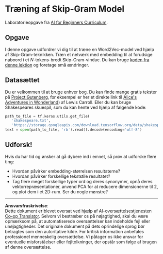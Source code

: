 <!--
CO_OP_TRANSLATOR_METADATA:
{
  "original_hash": "5130f01fdc5ebb83032b23d489027aac",
  "translation_date": "2025-08-28T15:54:06+00:00",
  "source_file": "lessons/5-NLP/15-LanguageModeling/lab/README.md",
  "language_code": "da"
}
-->
# Træning af Skip-Gram Model

Laboratorieopgave fra [AI for Beginners Curriculum](https://github.com/microsoft/ai-for-beginners).

## Opgave

I denne opgave udfordrer vi dig til at træne en Word2Vec-model ved hjælp af Skip-Gram-teknikken. Træn et netværk med embedding til at forudsige naboord i et $N$-tokens-bredt Skip-Gram-vindue. Du kan bruge [koden fra denne lektion](../CBoW-TF.ipynb) og foretage små ændringer.

## Datasættet

Du er velkommen til at bruge enhver bog. Du kan finde mange gratis tekster på [Project Gutenberg](https://www.gutenberg.org/), for eksempel er her et direkte link til [Alice's Adventures in Wonderland](https://www.gutenberg.org/files/11/11-0.txt)) af Lewis Carroll. Eller du kan bruge Shakespeares skuespil, som du kan hente ved hjælp af følgende kode:

```python
path_to_file = tf.keras.utils.get_file(
   'shakespeare.txt', 
   'https://storage.googleapis.com/download.tensorflow.org/data/shakespeare.txt')
text = open(path_to_file, 'rb').read().decode(encoding='utf-8')
```

## Udforsk!

Hvis du har tid og ønsker at gå dybere ind i emnet, så prøv at udforske flere ting:

* Hvordan påvirker embedding-størrelsen resultaterne?
* Hvordan påvirker forskellige tekststile resultatet?
* Tag flere meget forskellige typer ord og deres synonymer, opnå deres vektorrepræsentationer, anvend PCA for at reducere dimensionerne til 2, og plot dem i et 2D-rum. Ser du nogle mønstre?

---

**Ansvarsfraskrivelse**:  
Dette dokument er blevet oversat ved hjælp af AI-oversættelsestjenesten [Co-op Translator](https://github.com/Azure/co-op-translator). Selvom vi bestræber os på nøjagtighed, skal du være opmærksom på, at automatiserede oversættelser kan indeholde fejl eller unøjagtigheder. Det originale dokument på dets oprindelige sprog bør betragtes som den autoritative kilde. For kritisk information anbefales professionel menneskelig oversættelse. Vi påtager os ikke ansvar for eventuelle misforståelser eller fejltolkninger, der opstår som følge af brugen af denne oversættelse.